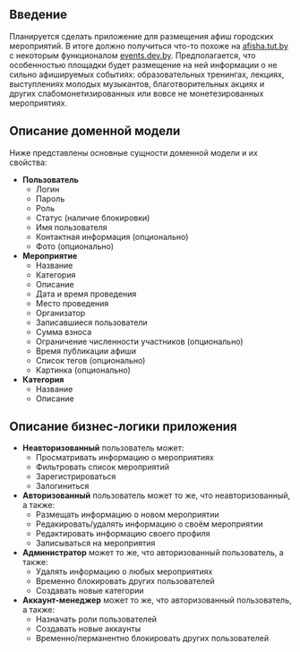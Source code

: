 ## Введение
Планируется сделать приложение для размещения афиш городских мероприятий. В итоге должно получиться что-то похоже на [afisha.tut.by](https://afisha.tut.by) с некоторым функционалом [events.dev.by](https://events.dev.by). Предполагается, что особенностью площадки будет размещение на ней информации о не сильно афишируемых событиях: образовательных тренингах, лекциях, выступлениях молодых музыкантов, благотворительных акциях и других слабомонетизированных или вовсе не монетезированных мероприятиях.
## Описание доменной модели
Ниже представлены основные сущности доменной модели и их свойства:
* **Пользователь**
  - Логин
  - Пароль
  - Роль
  - Статус (наличие блокировки)
  - Имя пользователя
  - Контактная информация (опционально)
  - Фото (опционально)
* **Мероприятие**
  - Название
  - Категория
  - Описание
  - Дата и время проведения
  - Место проведения
  - Организатор
  - Записавшиеся пользователи
  - Сумма взноса
  - Ограничение численности участников (опционально)
  - Время публикации афиши
  - Список тегов (опционально)
  - Картинка (опционально)
* **Категория**
  - Название
  - Описание 
## Описание бизнес-логики приложения
* **Неавторизованный** пользователь может:
  - Просматривать информацию о мероприятиях
  - Фильтровать список мероприятий
  - Зарегистрироваться
  - Залогиниться
* **Авторизованный** пользователь может то же, что неавторизованный, а также:
  - Размещать информацию о новом мероприятии
  - Редакировать/удалять информацию о своём мероприятии
  - Редактировать информацию своего профиля
  - Записываться на мероприятия
* **Администратор** может то же, что авторизованный пользователь, а также:
  - Удалять информацию о любых мероприятиях
  - Временно блокировать других пользователей
  - Создавать новые категории
* **Аккаунт-менеджер** может то же, что авторизованный пользователь, а также:
  - Назначать роли пользователей
  - Создавать новые аккаунты
  - Временно/перманентно блокировать других пользователей
